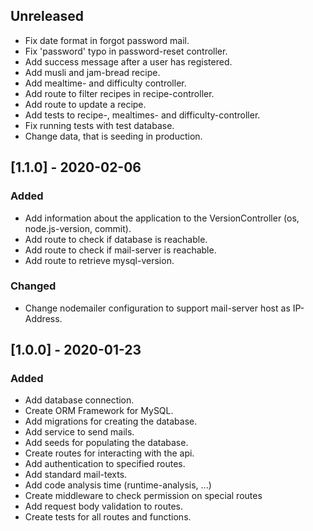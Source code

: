 ## Unreleased
 - Fix date format in forgot password mail.
 - Fix 'password' typo in password-reset controller.
 - Add success message after a user has registered.
 - Add musli and jam-bread recipe.
 - Add mealtime- and difficulty controller.
 - Add route to filter recipes in recipe-controller.
 - Add route to update a recipe.
 - Add tests to recipe-, mealtimes- and difficulty-controller.
 - Fix running tests with test database.
 - Change data, that is seeding in production.

## [1.1.0] - 2020-02-06
### Added
 - Add information about the application to the VersionController (os, node.js-version, commit).
 - Add route to check if database is reachable.
 - Add route to check if mail-server is reachable.
 - Add route to retrieve mysql-version.
 
### Changed
 - Change nodemailer configuration to support mail-server host as IP-Address.

## [1.0.0] - 2020-01-23
### Added
 - Add database connection.
 - Create ORM Framework for MySQL.
 - Add migrations for creating the database.
 - Add service to send mails.
 - Add seeds for populating the database.
 - Create routes for interacting with the api.
 - Add authentication to specified routes.
 - Add standard mail-texts.
 - Add code analysis time (runtime-analysis, ...)
 - Create middleware to check permission on special routes
 - Add request body validation to routes.
 - Create tests for all routes and functions.
